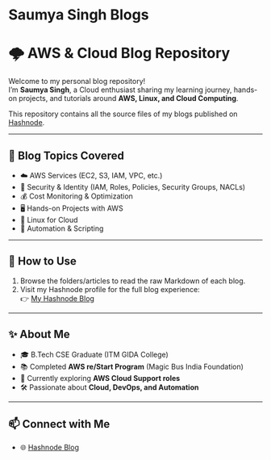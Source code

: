 # Saumya Singh Blogs
# 🌩️ AWS & Cloud Blog Repository

Welcome to my personal blog repository!  
I’m **Saumya Singh**, a Cloud enthusiast sharing my learning journey, hands-on projects, and tutorials around **AWS, Linux, and Cloud Computing**.  

This repository contains all the source files of my blogs published on [Hashnode](https://hashnode.com/@SAUMYA24).  

---

## 📖 Blog Topics Covered
- ☁️ AWS Services (EC2, S3, IAM, VPC, etc.)
- 🔐 Security & Identity (IAM, Roles, Policies, Security Groups, NACLs)
- 💰 Cost Monitoring & Optimization
- 🖥️ Hands-on Projects with AWS
- 🐧 Linux for Cloud 
- 📜 Automation & Scripting 

---

## 🚀 How to Use
1. Browse the folders/articles to read the raw Markdown of each blog.  
2. Visit my Hashnode profile for the full blog experience:  
   👉 [My Hashnode Blog](https://hashnode.com/@SAUMYA24)  

---

## ✨ About Me
- 🎓 B.Tech CSE Graduate  (ITM GIDA College)  
- 📚 Completed **AWS re/Start Program** (Magic Bus India Foundation)  
- 🌱 Currently exploring **AWS Cloud Support roles**  
- 🛠️ Passionate about **Cloud, DevOps, and Automation**  

---

## 📫 Connect with Me
- 🌐 [Hashnode Blog](https://hashnode.com/@SAUMYA24) 


